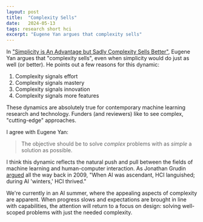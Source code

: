 ```yaml
---
layout: post
title:  "Complexity Sells"
date:   2024-05-13
tags: research short hci 
excerpt: "Eugene Yan argues that complexity sells"
---
```


In ["Simplicity is An Advantage but Sadly Complexity Sells Better"](https://eugeneyan.com/writing/simplicity/), Eugene Yan argues that "complexity sells", even when simplicity would do just as well (or better). He points out a few reasons for this dynamic:

1. Complexity signals effort
2. Complexity signals mastery
3. Complexity signals innovation
4. Complexity signals more features

These dynamics are absolutely true for contemporary machine learning research and technology.
Funders (and reviewers) like to see complex, "cutting-edge" approaches.  

I agree with Eugene Yan:

>The objective should be to solve _complex_ problems with as _simple_ a solution as possible.

I think this dynamic reflects the natural push and pull between the fields of machine learning and human-computer interaction.
As Jonathan Grudin [argued](https://ojs.aaai.org/aimagazine/index.php/aimagazine/article/view/2271) all the way back in 2009, "When AI was ascendant, HCI languished; during AI 'winters,' HCI thrived."

We're currently in an AI summer, where the appealing aspects of complexity are apparent. When progress slows and expectations are brought in line with capabilities, the attention will return to a focus on design: solving well-scoped problems with just the needed complexity.
